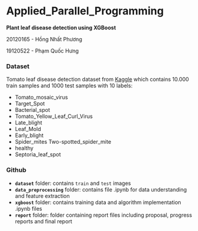 # Applied_Parallel_Programming
**Plant leaf disease detection using XGBoost** 

20120165 - Hồng Nhất Phương

19120522 - Phạm Quốc Hưng

### Dataset
Tomato leaf disease detection dataset from 
[Kaggle](https://www.kaggle.com/datasets/kaustubhb999/tomatoleaf?fbclid=IwAR3QVtWoGaimTXgPXEpXzz7jPiFVIkDnJ6XfHvld06-xw1DvJ8u-jGxky0A) which contains 10.000 train samples and 1000 test samples with 10 labels:
- Tomato_mosaic_virus
- Target_Spot
- Bacterial_spot
- Tomato_Yellow_Leaf_Curl_Virus
- Late_blight
- Leaf_Mold
- Early_blight
- Spider_mites Two-spotted_spider_mite
- healthy
- Septoria_leaf_spot

### Github
- **`dataset`** folder: contains `train` and `test` images
- **`data_preprocessing`** folder: contains file .ipynb for data understanding and feature extraction
- **`xgboost`** folder: contains training data and algorithm implementation .ipynb files
- **`report`** folder: folder containing report files including proposal, progress reports and final report

